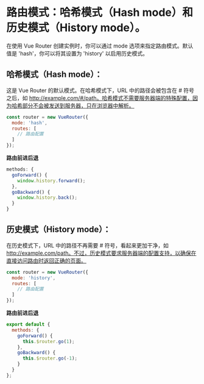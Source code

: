 # 路由模式：哈希模式（Hash mode）和历史模式（History mode）。
在使用 Vue Router 创建实例时，你可以通过 mode 选项来指定路由模式。默认值是 'hash'，你可以将其设置为 'history' 以启用历史模式。
##   哈希模式（Hash mode）： 
这是 Vue Router 的默认模式。在哈希模式下，URL 中的路径会被包含在 # 符号之后，如 http://example.com/#/path。哈希模式不需要服务器端的特殊配置，因为哈希部分不会被发送到服务器，只在浏览器中解析。

```javascript
const router = new VueRouter({
  mode: 'hash',
  routes: [
    // 路由配置
  ]
});
```
**路由前进后退**
```js
methods: {
  goForward() {
    window.history.forward();
  },
  goBackward() {
    window.history.back();
  }
}
```
## 历史模式（History mode）：
 在历史模式下，URL 中的路径不再需要 # 符号，看起来更加干净，如 http://example.com/path。不过，历史模式要求服务器端的配置支持，以确保在直接访问路由时返回正确的页面。

```javascript
const router = new VueRouter({
  mode: 'history',
  routes: [
    // 路由配置
  ]
});
```
**路由前进后退**
```javascript
export default {
  methods: {
    goForward() {
      this.$router.go(1);
    },
    goBackward() {
      this.$router.go(-1);
    }
  }
};
```
